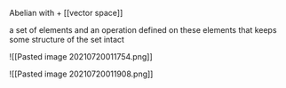 Abelian with + [[vector space]]

a set of elements and an operation defined on these elements that keeps some structure of the set intact

![[Pasted image 20210720011754.png]]

![[Pasted image 20210720011908.png]]